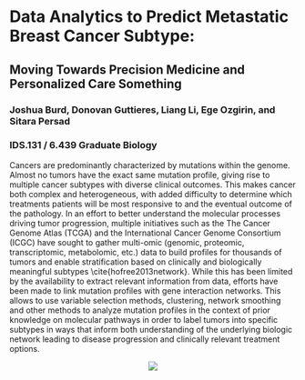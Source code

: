 # Data Analytics to Predict Metastatic Breast Cancer Subtype: 
## Moving Towards Precision Medicine and Personalized Care Something

### Joshua Burd, Donovan Guttieres, Liang Li,  Ege Ozgirin, and Sitara Persad

### IDS.131 / 6.439 Graduate Biology

Cancers are predominantly characterized by mutations within the genome. Almost no tumors have the exact same mutation profile, giving rise to multiple cancer subtypes with diverse clinical outcomes. This makes cancer both complex and heterogeneous, with added difficulty to determine which treatments patients will be most responsive to and the eventual outcome of the pathology. In an effort to better understand the molecular processes driving tumor progression, multiple initiatives such as the  The Cancer Genome Atlas (TCGA) and the International Cancer Genome Consortium (ICGC) have sought to gather multi-omic (genomic, proteomic, transcriptomic, metabolomic, etc.) data to build profiles for thousands of tumors and enable stratification based on clinically and biologically meaningful subtypes \cite{hofree2013network}. While this has been limited by the availability to extract relevant information from data, efforts have been made to link mutation profiles with gene interaction networks. This allows to use variable selection methods, clustering, network smoothing and other methods to analyze mutation profiles in the context of prior knowledge on molecular pathways in order to label tumors into specific subtypes in ways that inform both understanding of the underlying biologic network leading to disease progression and clinically relevant treatment options.

<p align="center"><img src="https://github.mit.edu/egeozin/IDS.131-Project-
/tree/master/better_genes/better_important_genes.jpg"/></p>
